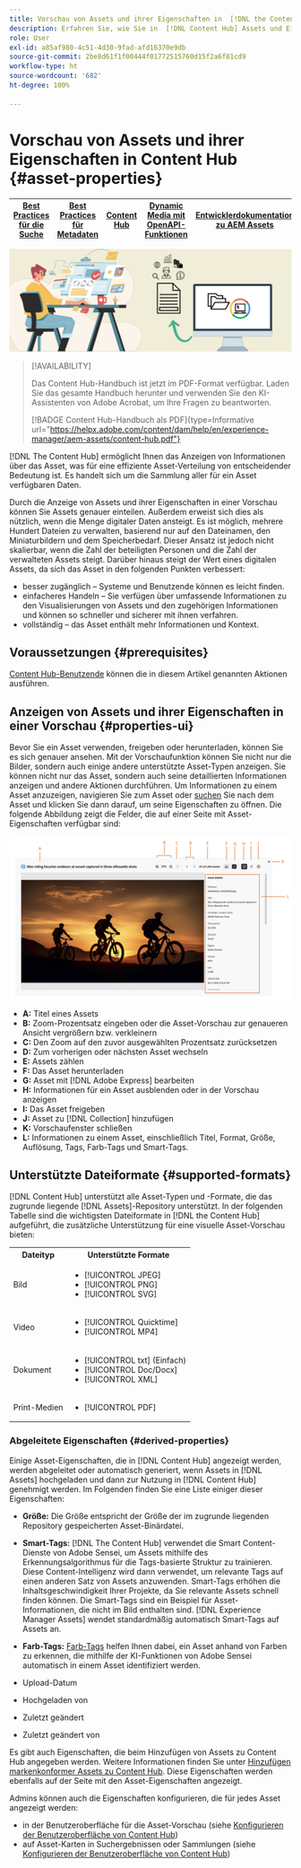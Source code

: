 ```yaml
---
title: Vorschau von Assets und ihrer Eigenschaften in  [!DNL the Content Hub]
description: Erfahren Sie, wie Sie in  [!DNL Content Hub] Assets und Eigenschaften in einer Vorschau anzeigen.
role: User
exl-id: a85af980-4c51-4d30-9fad-afd16370e9db
source-git-commit: 2be8d61f1f00444f01772515760d15f2a6f81cd9
workflow-type: ht
source-wordcount: '682'
ht-degree: 100%

---
```


# Vorschau von Assets und ihrer Eigenschaften in Content Hub {#asset-properties}

| [Best Practices für die Suche](/help/assets/search-best-practices.md) | [Best Practices für Metadaten](/help/assets/metadata-best-practices.md) | [Content Hub](/help/assets/product-overview.md) | [Dynamic Media mit OpenAPI-Funktionen](/help/assets/dynamic-media-open-apis-overview.md) | [Entwicklerdokumentation zu AEM Assets](https://developer.adobe.com/experience-cloud/experience-manager-apis/) |
| ------------- | --------------------------- |---------|----|-----|

![Metadaten-Bannerbild](assets/metadata-banner-image.png)

>[!AVAILABILITY]
>
>Das Content Hub-Handbuch ist jetzt im PDF-Format verfügbar. Laden Sie das gesamte Handbuch herunter und verwenden Sie den KI-Assistenten von Adobe Acrobat, um Ihre Fragen zu beantworten.
>
>[!BADGE Content Hub-Handbuch als PDF]{type=Informative url="https://helpx.adobe.com/content/dam/help/en/experience-manager/aem-assets/content-hub.pdf"}

[!DNL The Content Hub] ermöglicht Ihnen das Anzeigen von Informationen über das Asset, was für eine effiziente Asset-Verteilung von entscheidender Bedeutung ist. Es handelt sich um die Sammlung aller für ein Asset verfügbaren Daten.

Durch die Anzeige von Assets und ihrer Eigenschaften in einer Vorschau können Sie Assets genauer einteilen. Außerdem erweist sich dies als nützlich, wenn die Menge digitaler Daten ansteigt. Es ist möglich, mehrere Hundert Dateien zu verwalten, basierend nur auf den Dateinamen, den Miniaturbildern und dem Speicherbedarf. Dieser Ansatz ist jedoch nicht skalierbar, wenn die Zahl der beteiligten Personen und die Zahl der verwalteten Assets steigt. Darüber hinaus steigt der Wert eines digitalen Assets, da sich das Asset in den folgenden Punkten verbessert:

* besser zugänglich – Systeme und Benutzende können es leicht finden.
* einfacheres Handeln – Sie verfügen über umfassende Informationen zu den Visualisierungen von Assets und den zugehörigen Informationen und können so schneller und sicherer mit ihnen verfahren.
* vollständig – das Asset enthält mehr Informationen und Kontext.

## Voraussetzungen {#prerequisites}

[Content Hub-Benutzende](deploy-content-hub.md#onboard-content-hub-users) können die in diesem Artikel genannten Aktionen ausführen.

## Anzeigen von Assets und ihrer Eigenschaften in einer Vorschau {#properties-ui}

Bevor Sie ein Asset verwenden, freigeben oder herunterladen, können Sie es sich genauer ansehen. Mit der Vorschaufunktion können Sie nicht nur die Bilder, sondern auch einige andere unterstützte Asset-Typen anzeigen. Sie können nicht nur das Asset, sondern auch seine detaillierten Informationen anzeigen und andere Aktionen durchführen. Um Informationen zu einem Asset anzuzeigen, navigieren Sie zum Asset oder [suchen](search-assets.md) Sie nach dem Asset und klicken Sie dann darauf, um seine Eigenschaften zu öffnen. Die folgende Abbildung zeigt die Felder, die auf einer Seite mit Asset-Eigenschaften verfügbar sind:

![Eigenschaften einer Asset-Benutzeroberfläche](assets/properties-ui.png)

* **A:** Titel eines Assets
* **B:** Zoom-Prozentsatz eingeben oder die Asset-Vorschau zur genaueren Ansicht vergrößern bzw. verkleinern
* **C:** Den Zoom auf den zuvor ausgewählten Prozentsatz zurücksetzen
* **D:** Zum vorherigen oder nächsten Asset wechseln
* **E:** Assets zählen
* **F:** Das Asset herunterladen
* **G:** Asset mit [!DNL Adobe Express] bearbeiten
* **H:** Informationen für ein Asset ausblenden oder in der Vorschau anzeigen
* **I:** Das Asset freigeben
* **J:** Asset zu [!DNL Collection] hinzufügen
* **K:** Vorschaufenster schließen
* **L:** Informationen zu einem Asset, einschließlich Titel, Format, Größe, Auflösung, Tags, Farb-Tags und Smart-Tags.

## Unterstützte Dateiformate {#supported-formats}

[!DNL Content Hub] unterstützt alle Asset-Typen und -Formate, die das zugrunde liegende [!DNL Assets]-Repository unterstützt. In der folgenden Tabelle sind die wichtigsten Dateiformate in [!DNL the Content Hub] aufgeführt, die zusätzliche Unterstützung für eine visuelle Asset-Vorschau bieten:

<table> 
    <tbody>
     <tr>
      <th><strong>Dateityp</strong></th>
      <th><strong>Unterstützte Formate</strong></th>
     </tr>
     <tr>
      <td>Bild</td>
      <td>
        <ul>
            <li>[!UICONTROL JPEG]</li> 
            <li>[!UICONTROL PNG]</li> 
            <li>[!UICONTROL SVG]</li>
        </ul>
      </td>
     </tr>
     <tr>
      <td>Video</td>
      <td>
        <ul>
            <li>[!UICONTROL Quicktime]</li>  
            <li>[!UICONTROL MP4]</li> 
        </ul>
      </td>
     </tr>
      <tr>
      <td>Dokument</td>
      <td>
        <ul>
            <li>[!UICONTROL txt] (Einfach)</li>  
            <li>[!UICONTROL Doc/Docx]</li> 
            <li>[!UICONTROL XML]</li>
        </ul>
      </td>
     </tr>
     <tr>
      <td>Print-Medien</td>
      <td>
        <ul>
            <li>[!UICONTROL PDF]</li>  
        </ul>
      </td>
     </tr>  
    </tbody>
   </table>

### Abgeleitete Eigenschaften {#derived-properties}

Einige Asset-Eigenschaften, die in [!DNL Content Hub] angezeigt werden, werden abgeleitet oder automatisch generiert, wenn Assets in [!DNL Assets] hochgeladen und dann zur Nutzung in [!DNL Content Hub] genehmigt werden. Im Folgenden finden Sie eine Liste einiger dieser Eigenschaften:

* **Größe:** Die Größe entspricht der Größe der im zugrunde liegenden Repository gespeicherten Asset-Binärdatei.

<!--* **Tags:** Tags help you categorize assets that can be browsed and searched more efficiently. Tagging helps in propagating the appropriate taxonomy to other users and workflows. -->

* **Smart-Tags:** [!DNL The Content Hub] verwendet die Smart Content-Dienste von Adobe Sensei, um Assets mithilfe des Erkennungsalgorithmus für die Tags-basierte Struktur zu trainieren. Diese Content-Intelligenz wird dann verwendet, um relevante Tags auf einen anderen Satz von Assets anzuwenden. Smart-Tags erhöhen die Inhaltsgeschwindigkeit Ihrer Projekte, da Sie relevante Assets schnell finden können. Die Smart-Tags sind ein Beispiel für Asset-Informationen, die nicht im Bild enthalten sind. [!DNL Experience Manager Assets] wendet standardmäßig automatisch Smart-Tags auf Assets an.

* **Farb-Tags:** [Farb-Tags](#https://experienceleague.adobe.com/docs/experience-manager-cloud-service/content/assets/manage/color-tag-images.html?lang=en) helfen Ihnen dabei, ein Asset anhand von Farben zu erkennen, die mithilfe der KI-Funktionen von Adobe Sensei automatisch in einem Asset identifiziert werden.

* Upload-Datum

* Hochgeladen von

* Zuletzt geändert

* Zuletzt geändert von

Es gibt auch Eigenschaften, die beim Hinzufügen von Assets zu Content Hub angegeben werden. Weitere Informationen finden Sie unter [Hinzufügen markenkonformer Assets zu Content Hub](upload-brand-approved-assets.md). Diese Eigenschaften werden ebenfalls auf der Seite mit den Asset-Eigenschaften angezeigt.

Admins können auch die Eigenschaften konfigurieren, die für jedes Asset angezeigt werden:

* in der Benutzeroberfläche für die Asset-Vorschau (siehe [Konfigurieren der Benutzeroberfläche von Content Hub](configure-content-hub-ui-options.md#configure-asset-details-content-hub))
* auf Asset-Karten in Suchergebnissen oder Sammlungen (siehe [Konfigurieren der Benutzeroberfläche von Content Hub](configure-content-hub-ui-options.md#asset-card))

<!--

### Date range {#date-range} 

The date range allows you to select dates you want to see the assets. You can customize date range by choosing the start and end dates. 

-->
